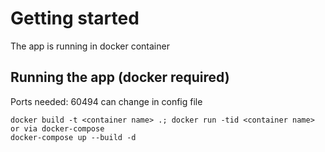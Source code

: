 
# Getting started
The app is running in docker container

## Running the app (docker required)
Ports needed:
	60494
	can change in config file
```
docker build -t <container name> .; docker run -tid <container name>
or via docker-compose 
docker-compose up --build -d
```
